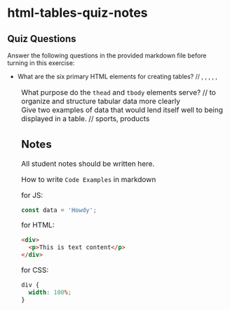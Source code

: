 # html-tables-quiz-notes

## Quiz Questions

Answer the following questions in the provided markdown file before turning in this exercise:

- What are the six primary HTML elements for creating tables?
  // <table>, <thead>, <tbody>, <tfoot>, <tr>, <td>
- What purpose do the `thead` and `tbody` elements serve?
  // to organize and structure tabular data more clearly
- Give two examples of data that would lend itself well to being displayed in a table.
  // sports, products

## Notes

All student notes should be written here.

How to write `Code Examples` in markdown

for JS:

```javascript
const data = 'Howdy';
```

for HTML:

```html
<div>
  <p>This is text content</p>
</div>
```

for CSS:

```css
div {
  width: 100%;
}
```
